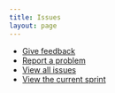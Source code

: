 ```yaml
---
title: Issues
layout: page
---
```


<ul class="list--slat"> 
  <li><a href="https://zanata.atlassian.net/secure/CreateIssueDetails!init.jspa?pid=10000&issuetype=10201">Give feedback</a></li>
  <li><a href="https://zanata.atlassian.net/secure/CreateIssueDetails!init.jspa?pid=10000&issuetype=1">Report a problem</a></li>
  <li><a href="https://zanata.atlassian.net/secure/IssueNavigator.jspa?mode=hide&requestId=10100">View all issues</a></li>
  <li><a href="https://zanata.atlassian.net/secure/RapidBoard.jspa?rapidView=1">View the current sprint</a></li>
  <!-- <li><a href="https://zanata.atlassian.net/secure/CreateIssueDetails!init.jspa?pid=10000&issuetype=10201">Report a security problem</a></li> -->
</ul>
